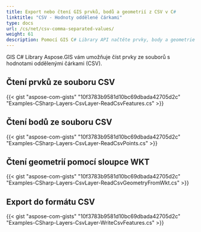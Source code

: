```yaml
---
title: Export nebo čtení GIS prvků, bodů a geometrií z CSV v C#
linktitle: "CSV - Hodnoty oddělené čárkami"
type: docs
url: /cs/net/csv-comma-separated-values/
weight: 61
description: Pomocí GIS C# Library API načtěte prvky, body a geometrie ze souboru CSV a exportujte je do souboru CSV.
---
```


GIS C# Library Aspose.GIS vám umožňuje číst prvky ze souborů s hodnotami oddělenými čárkami (CSV).
## **Čtení prvků ze souboru CSV**
{{< gist "aspose-com-gists" "10f3783b9581d10bc69dbada42705d2c" "Examples-CSharp-Layers-CsvLayer-ReadCsvFeatures.cs" >}}
## **Čtení bodů ze souboru CSV**
{{< gist "aspose-com-gists" "10f3783b9581d10bc69dbada42705d2c" "Examples-CSharp-Layers-CsvLayer-ReadCsvPoints.cs" >}}
## **Čtení geometrií pomocí sloupce WKT**
{{< gist "aspose-com-gists" "10f3783b9581d10bc69dbada42705d2c" "Examples-CSharp-Layers-CsvLayer-ReadCsvGeometryFromWkt.cs" >}}
## **Export do formátu CSV**
{{< gist "aspose-com-gists" "10f3783b9581d10bc69dbada42705d2c" "Examples-CSharp-Layers-CsvLayer-WriteCsvFeatures.cs" >}}
